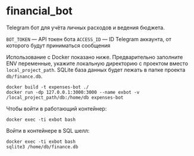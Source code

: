 # financial_bot

Telegram бот для учёта личных расходов и ведения бюджета.

`BOT_TOKEN` — API токен бота
`ACCESS_ID` — ID Telegram аккаунта, от которого будут приниматься сообщения


Использование с Docker показано ниже. Предварительно заполните ENV переменные, укажите локальную директорию с проектом вместо `local_project_path`. SQLite база данных будет лежать в папке проекта `db/finance.db`.

```
docker build -t expenses-bot ./
docker run -dp 127.0.0.1:3000:3000 --name exbot -v /local_project_path/db:/home/db expenses-bot
```

Чтобы войти в работающий контейнер:

```
docker exec -ti exbot bash
```

Войти в контейнере в SQL шелл:

```
docker exec -ti exbot bash
sqlite3 /home/db/finance.db
```